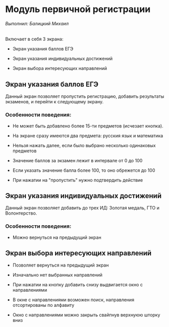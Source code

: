# Модуль первичной регистрации

###### Выполнил: Балицкий Михаил

Включает в себя 3 экрана:

- Экран указания баллов ЕГЭ

- Экран указания индивидуальных достижений

- Экран выбора интересующих направлений


## Экран указания баллов ЕГЭ

Данный экран позволяет пропустить регистрацию, добавить результаты экзаменов, и перейти к следующему экрану.

### Особенности поведения:

- Не может быть добавлено более 15-ти предметов (исчезает кнопка).

- На экране сразу имеются два предмета: русския язык и математика

- Нельзя нажать далее, если было выбрано несколько одинаковых предметов

- Значение баллов за экзамен лежит в интервале от 0 до 100

- Если указать значение балла более 100, то оно обрежется до 100

- При нажатии на "пропустить" нужно подтвердить действие

## Экран указания индивидуальных достижений

Данный экран позволяет добавить до трех ИД: Золотая медаль, ГТО и Волонтерство.

### Особенности поведения:

- Можно вернуться на предыдущий экран

## Экран выбора интересующих направлений

- Позволяет вернуться на предыдущий экран

- Изначально нет выбранных направлений

- При нажатии на кнопку добавить снизу выдвигается окно с направлениями

- В окне с направлениями возможен поиск, направления отсортированы по алфавиту

- Окно с направлениями можно закрыть свайпнув верхнуюю шторку вниз
